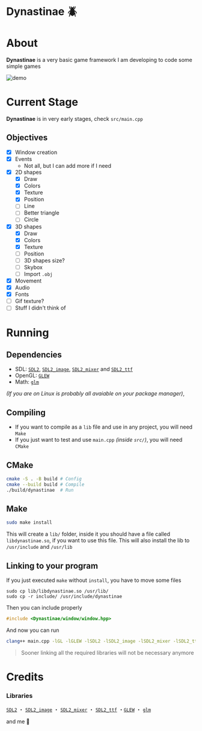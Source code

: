 # Dynastinae 🪲
# About
**Dynastinae** is a very basic game framework I am developing to code some simple games

![demo](media/demo.gif)
<!-- ![demo2](media/demo2.png) -->
<!-- ![demo3](media/demo3.png) -->

# Current Stage
**Dynastinae** is in very early stages, check `src/main.cpp`

## Objectives
- [X] Window creation
- [X] Events
    + Not all, but I can add more if I need
- [X] 2D shapes
    + [X] Draw
    + [X] Colors
    + [X] Texture
    + [X] Position
    + [ ] Line
    + [ ] Better triangle
    + [ ] Circle
- [X] 3D shapes
    + [X] Draw
    + [X] Colors
    + [X] Texture
    + [ ] Position
    + [ ] 3D shapes size?
    + [ ] Skybox
    + [ ] Import `.obj`
- [X] Movement
- [X] Audio
- [X] Fonts
- [ ] Gif texture?
- [ ] Stuff I didn't think of

# Running
## Dependencies
- SDL: [`SDL2`](https://www.libsdl.org/), [`SDL2_image`](https://wiki.libsdl.org/SDL2_image/FrontPage), [`SDL2_mixer`](https://www.libsdl.org/projects/mixer/) and [`SDL2_ttf`](https://wiki.libsdl.org/SDL2_ttf/FrontPage)
- OpenGL: [`GLEW`](https://glew.sourceforge.net/)
- Math: [`glm`](https://github.com/g-truc/glm)

*(If you are on Linux is probably all avaiable on your package manager)*,

## Compiling
- If you want to compile as a `lib` file and use in any project, you will need `Make`
- If you just want to test and use `main.cpp` *(inside `src/`)*, you will need `CMake`

## CMake
```sh
cmake -S . -B build # Config
cmake --build build # Compile
./build/dynastinae  # Run
```

## Make
```sh
sudo make install
```
This will create a `lib/` folder, inside it you should have a file called `libdynastinae.so`, if you want to use this file. This will also install the lib to `/usr/include` and `/usr/lib`

## Linking to your program
<!--
### Locally
Move `include` folder to your project

Let's say you have a file called `main.cpp` importing **dynastinae**, you should include with `""`:
```cpp
#include "include/dynastinae/window/window.hpp"
```

To run the program with `dynastinae` linked, you should run the following command:
```sh
clang++ main.cpp -lSDL2 -lSDL2_image -lGL -lGLEW -L. -ldynastinae -o game
```

### Globally
Alternativally, to not have to use `-L.` flag, you can move `libdynastinae.so` to `/usr/lib` and **Dynastinae**'s include folder to `/usr/include`,
 this way you don't need to move `libdynastinae.so` to every project you want to use it
-->

If you just executed `make` without `install`, you have to move some files
```
sudo cp lib/libdynastinae.so /usr/lib/
sudo cp -r include/ /usr/include/dynastinae
```

Then you can include properly
```cpp
#include <Dynastinae/window/window.hpp>
```

And now you can run
```sh
clang++ main.cpp -lGL -lGLEW -lSDL2 -lSDL2_image -lSDL2_mixer -lSDL2_ttf -ldynastinae -o game
```

>Sooner linking all the required libraries will not be necessary anymore

# Credits
### Libraries
[`SDL2`](https://www.libsdl.org/) ・ [`SDL2_image`](https://wiki.libsdl.org/SDL2_image/FrontPage) ・ [`SDL2_mixer`](https://www.libsdl.org/projects/mixer/) ・ [`SDL2_ttf`](https://wiki.libsdl.org/SDL2_ttf/FrontPage) ・[`GLEW`](https://glew.sourceforge.net/) ・ [`glm`](https://github.com/g-truc/glm)

and me 🦇 
